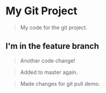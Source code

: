 # My Git Project

> My code for the git project. 

## I'm in the feature branch

> Another code change!

> Added to master again. 


> Made changes for git pull demo. 
